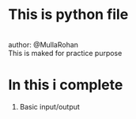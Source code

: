 # This is python file
<br/>
author: @MullaRohan
<br/>
This is maked for practice purpose
<br/>
<h1> In this i complete </h1>
<ol type = "disc">
    <li> Basic input/output </li>
</ol>